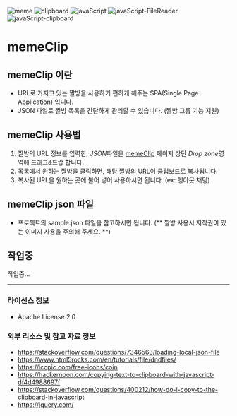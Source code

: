 ![meme](https://img.shields.io/badge/meme-green.svg) ![clipboard](https://img.shields.io/badge/clipboard-green.svg) ![javaScript](https://img.shields.io/badge/JavaScript-green.svg) ![javaScript-FileReader](https://img.shields.io/badge/JavaScript-FileReader-green.svg) ![javaScript-clipboard](https://img.shields.io/badge/JavaScript-clipboard-green.svg)


# memeClip

## memeClip 이란

- URL로 가지고 있는 짤방을 사용하기 편하게 해주는 SPA(Single Page Application) 입니다.
- JSON 파일로 짤방 목록을 간단하게 관리할 수 있습니다.
  (짤방 그룹 기능 지원)

## memeClip 사용법
1. 짤방의 URL 정보를 입력한, *JSON*파일을 [memeClip](https://eminuk.github.io/memeClip/) 페이지 상단 *Drop zone*영역에 드래그&드랍 합니다.
1. 목록에서 원하는 짤방을 클릭하면, 해당 짤방의 URL이 클립보드로 복사됩니다. 
1. 복사된 URL을 원하는 곳에 불어 넣어 사용하시면 됩니다.
  (ex: 행아웃 채팅)

## memeClip json 파일
- 프로젝트의 sample.json 파일을 참고하시면 됩니다.
  (** 짤방 사용시 저작권이 있는 이미지 사용을 주의해 주세요. **)

## 작업중

작업중...

---

### 라이선스 정보

- Apache License 2.0

### 외부 리소스 및 참고 자료 정보

- <https://stackoverflow.com/questions/7346563/loading-local-json-file>
- <https://www.html5rocks.com/en/tutorials/file/dndfiles/>
- <https://iccpic.com/free-icons/coin>
- <https://hackernoon.com/copying-text-to-clipboard-with-javascript-df4d4988697f>
- <https://stackoverflow.com/questions/400212/how-do-i-copy-to-the-clipboard-in-javascript>
- <https://jquery.com/>
